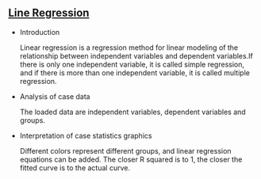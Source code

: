 ## [Line Regression](/basic/line-regression)

- Introduction

  Linear regression is a regression method for linear modeling of the relationship between independent variables and
  dependent variables.If there is only one independent variable, it is called simple regression, and if there is more
  than one independent variable, it is called multiple regression.

- Analysis of case data

  The loaded data are independent variables, dependent variables and groups.

- Interpretation of case statistics graphics

  Different colors represent different groups, and linear regression equations can be added. The closer R squared is to
  1, the closer the fitted curve is to the actual curve.

